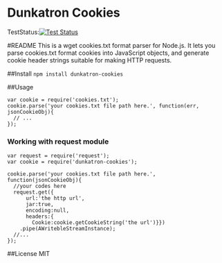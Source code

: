 Dunkatron Cookies
=================

TestStatus:[![Test Status](https://travis-ci.org/dunkatron/node-cookies.txt.png)](https://travis-ci.org/dunkatron/node-cookies.txt)

#README
This is a wget cookies.txt format parser for Node.js.
It lets you parse cookies.txt format cookies into JavaScript objects, and generate cookie header strings suitable for making HTTP requests.


##Install
```npm install dunkatron-cookies```

##Usage
```
var cookie = require('cookies.txt');
cookie.parse('your cookies.txt file path here.', function(err, jsonCookieObj){
  // ...
});
```
### Working with request module
```
var request = require('request');
var cookie = require('dunkatron-cookies');

cookie.parse('your cookies.txt file path here.', function(jsonCookieObj){
  //your codes here 
  request.get({
      url:'the http url',
      jar:true, 
      encoding:null, 
      headers:{
        Cookie:cookie.getCookieString('the url')}})
    .pipe(AWritebleStreamInstance);
  //...
});
```

##License
MIT
